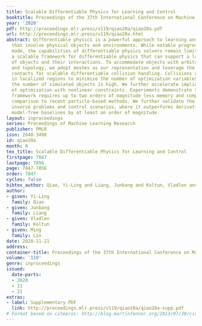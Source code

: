 ```yaml
---
title: Scalable Differentiable Physics for Learning and Control
booktitle: Proceedings of the 37th International Conference on Machine Learning
year: '2020'
pdf: http://proceedings.mlr.press/v119/qiao20a/qiao20a.pdf
url: http://proceedings.mlr.press/v119/qiao20a.html
abstract: Differentiable physics is a powerful approach to learning and control problems
  that involve physical objects and environments. While notable progress has been
  made, the capabilities of differentiable physics solvers remain limited. We develop
  a scalable framework for differentiable physics that can support a large number
  of objects and their interactions. To accommodate objects with arbitrary geometry
  and topology, we adopt meshes as our representation and leverage the sparsity of
  contacts for scalable differentiable collision handling. Collisions are resolved
  in localized regions to minimize the number of optimization variables even when
  the number of simulated objects is high. We further accelerate implicit differentiation
  of optimization with nonlinear constraints. Experiments demonstrate that the presented
  framework requires up to two orders of magnitude less memory and computation in
  comparison to recent particle-based methods. We further validate the approach on
  inverse problems and control scenarios, where it outperforms derivative-free and
  model-free baselines by at least an order of magnitude.
layout: inproceedings
series: Proceedings of Machine Learning Research
publisher: PMLR
issn: 2640-3498
id: qiao20a
month: 0
tex_title: Scalable Differentiable Physics for Learning and Control
firstpage: 7847
lastpage: 7856
page: 7847-7856
order: 7847
cycles: false
bibtex_author: Qiao, Yi-Ling and Liang, Junbang and Koltun, Vladlen and Lin, Ming
author:
- given: Yi-Ling
  family: Qiao
- given: Junbang
  family: Liang
- given: Vladlen
  family: Koltun
- given: Ming
  family: Lin
date: 2020-11-21
address: 
container-title: Proceedings of the 37th International Conference on Machine Learning
volume: '119'
genre: inproceedings
issued:
  date-parts:
  - 2020
  - 11
  - 21
extras:
- label: Supplementary PDF
  link: http://proceedings.mlr.press/v119/qiao20a/qiao20a-supp.pdf
# Format based on citeproc: http://blog.martinfenner.org/2013/07/30/citeproc-yaml-for-bibliographies/
---
```

